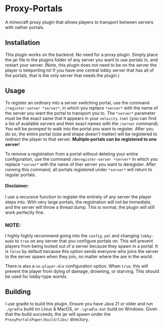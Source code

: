 # Proxy-Portals
A minecraft proxy plugin that allows players to transport between servers with nether portals.

## Installation
This plugin works on the backend. No need for a proxy plugin. Simply place the jar file in the plugins folder of any server you want to use portals in, and restart your server. (Note, this plugin does not need to be on the server the player is teleporting to! If you have one central lobby server that has all of the portals, that is the only server that needs the plugin.)

## Usage
To register an ordinary into a server switching portal, use the command `/register-server *server*`, in which you replace `*server*` with the name of the server you want the portal to transport you to. The `*server*` parameter must be the exact same that it appears in your `velocity.toml` (you can find a list of available servers and their exact names with the `/server` command). You will be promped to walk into the portal you want to register. After you do so, the entire portal (size and shape doesn't matter) will be registered to redirect the player to that server.
**Multiple portals can be registered to one server**!

To remove a registration from a portal without deleting your entire configuration, use the command `/deregister-server *server*` in which you replace `*server*` with the name of ther server you want to deregister. After running this command, all portals registered under `*server*` will return to regular portals. 

#### Disclaimer:
I use a recursive function to register the entirety of any server the player steps into. With very large portals, the registration will not be immediate, and the server will throw a thread dump. This is normal, the plugin will still work perfectly fine.

### NOTE:
I highly highly recommend going into the `config.yml` and changing `lobby-mode` to `true` on any server that you configure portals on. This will prevent players from being locked out of a server because they spawn in a portal. It is `false` by default because this option sends everyone who joins the server to the server spawn when they join, no matter where the are in the world.

There is also a `no-player-die` configuration option. When `true`, this will prevent the player from dying of damage, drowning, or starving. This should be used for lobby-type worlds.

## Building
I use gradle to build this plugin. Ensure you have Java 21 or older and run `./gradle` build on Linux & MacOS, or `.\gradle.bat` build on Windows. Given that the build succeeds, the jar will spawn under the `ProxyPortalsPaper/build/libs/` directory.
